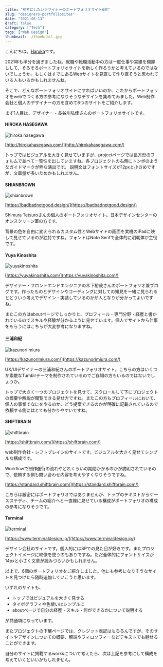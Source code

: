 ```yaml
---
title: "参考にしたいデザイナーのポートフォリオサイト6選"
slug: "designers-portfoliosites"
date: "2021-06-13"
draft: false
category: ["Tech"]
tags: ["Web Design"]
thumbnail: ./thumbnail.jpg
---
```


こんにちは。[Haruka](https://twitter.com/neubrewdesign)です。

2021年も半分を過ぎましたね。就職や転職活動中の方は一度仕事や実績を棚卸しして、そろそろポートフォリオサイトを新しく作ろうかと考えているのではないでしょうか。もしくはすでにあるWebサイトを見直して作り直そうと思われている人もいるかもしれませんね。

そこで、どんなポートフォリオサイトにすればいいのか、これからポートフォリオをwebでつくる方の参考になりそうなデザインを集めてみました。Web制作会社と個人のデザイナーの方を含めて6つのサイトをご紹介します。

まず1人目は、デザイナー・長谷川弘佳さんのポートフォリオサイトです。

#### HIROKA HASEGAWA

![hiroka hasegawa](./01-hiroka-hasegawa.png)

[http://hirokahasegawa.com/](http://hirokahasegawa.com/)

トップではビジュアルを大きく見せていますが、projectページでは長方形のフォルムで並べて一覧性を出していますね。各プロジェクトの右側にトンボのようなガイドマークが粋な演出です。
説明文はフォントサイズが12pxと小さめですが、文章量が多いためかもしれません。



#### SHIANBROWN

![shianbrown](./02-shianbrown.png)

[https://badbadnotgood.design/](https://badbadnotgood.design/)

Shimura Tetsuroさんの個人のポートフォリオサイト。日本デザインセンターのオンスクリーン室の方です。

背景の色を自由に変えられるカスタム性とWebサイトの画面を実機のiPadに映して見せているのが独特ですね。フォントはNoto Serifで全体的に明朝体が主役です。



#### Yuya Kinoshita

![yuyakinoshita](./03-yuyakinoshita.png)

[https://yuyakinoshita.com/](https://yuyakinoshita.com/)

デザイナー・フロントエンドエンジニアの木下裕哉さんのポートフォリオ兼ブログです。作ったものとデザインやコーディングに対しての知見を一緒に見られるとどういう考えでデザイン・実装しているのかが人となりが分かってよいですね。

またこの方はaboutページでしっかりと、プロフィール・専門分野・経歴と書かれているのでスキルや経験が分かるように見せています。個人でサイトから仕事をもらうにはこちらが大変参考になりますね。



#### 三浦和紀

![kazunori miura](./04-kazunorimiura.png)

[https://kazunorimiura.com/](https://kazunorimiura.com/)

UX/UIデザイナーの三浦和紀さんのポートフォリオサイト。こちらの方はいくつか素敵なTumblrテーマを制作されているのでご存知の方もいるのではないでしょうか。

トップで大きく一つのプロジェクトを見せて、スクロールして下にプロジェクトの概要や解説が閲覧できる見せ方ですね。またこの方もプロフィールにおいて、個人の事業でなにをやるのか、どう提案できるのかが明確に記載されているので依頼する側にはとても分かりやすいですね。



#### SHIFTBRAIN

![shiftbrain](./05-shiftbrain.png)

[https://shiftbrain.com/](https://shiftbrain.com/)

web制作会社・シフトブレインのサイトです。ビジュアルを大きく見せてシンプルな構成です。

Workflowで制作進行の流れやどれくらいの期間かかるのかが説明されているので、依頼する側も問い合わせ内容を考えやすくなりそうですね。

[https://standard.shiftbrain.com/](https://standard.shiftbrain.com/)

こちらは厳密にはポートフォリオではありませんが、トップのテキストからケースステディ、チームの紹介へと一直線に見せている構成がポートフォリオの構成の参考になりそうです。



#### Terminal

![terminal](./06-terminal.png)

[https://www.terminaldesign.jp/](https://www.terminaldesign.jp/)

デザイン会社のサイトです。個人的にはSPでの見た目が好きです。またプロジェクトイメージに映像を使うのもありですね。ただ全体的にフォントサイズが14pxと小さく文章が読みづらいかもしれません。



以上で、6個のポートフォリオをご紹介しました。他にも参考になりそうなサイトを見つけたら随時追加していこうと思います。

いずれのサイトも、

- トップではビジュアルを大きく見せる
- タイポグラフィや色使いはシンプルに
- aboutページで自分の経歴・スキル・何ができるかについて説明する

が共通項になっています。

またプロジェクトの下層ページでは、クレジット表記はもちろんですが、そのサイトやデザインについての概要、解説やフィロソフィーなどテキストでも魅せることができます。

自分のサイトに掲載するworksについて考えたら、次は上記を参考にして構成を考えていくといいかもしれません。
